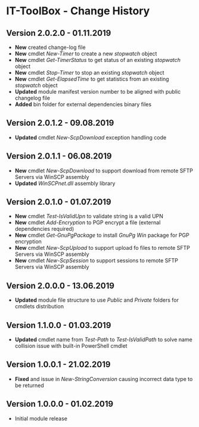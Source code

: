 # IT-ToolBox - Change History

## Version 2.0.2.0 - 01.11.2019

- **New** created change-log file
- **New** cmdlet *New-Timer* to create a new *stopwatch* object
- **New** cmdlet *Get-TimerStatus* to get status of an existing *stopwatch* object
- **New** cmdlet *Stop-Timer* to stop an existing *stopwatch* object
- **New** cmdlet *Get-ElapsedTime* to get statistics from an existing *stopwatch* object
- **Updated** module manifest version number to be aligned with public changelog file
- **Added** bin folder for external dependencies binary files

## Version 2.0.1.2 - 09.08.2019

- **Updated** cmdlet *New-ScpDownload* exception handling code

## Version 2.0.1.1 - 06.08.2019

- **New** cmdlet *New-ScpDownload* to support download from remote SFTP Servers via WinSCP assembly
- **Updated** *WinSCPnet.dll* assembly library

## Version 2.0.1.0 - 01.07.2019

- **New** cmdlet *Test-IsValidUpn* to validate string is a valid UPN
- **New** cmdlet *Add-Encryption* to PGP encrypt a file (external dependencies required)
- **New** cmdlet *Get-GnuPgPackage* to install *GnuPg Win* package for PGP encryption
- **New** cmdlet *New-ScpUpload* to support upload fo files to remote SFTP Servers via WinSCP assembly
- **New** cmdlet *New-ScpSession* to support sessions to remote SFTP Servers via WinSCP assembly 

## Version 2.0.0.0 - 13.06.2019

- **Updated** module file structure to use *Public* and *Private* folders for cmdlets distribution

## Version 1.1.0.0 - 01.03.2019

- **Updated** cmdlet name from *Test-Path* to *Test-IsValidPath* to solve name collision issue with built-in PowerShell cmdlet

## Version 1.0.0.1 - 21.02.2019

- **Fixed** and issue in *New-StringConversion* causing incorrect data type to be returned

## Version 1.0.0.0 - 01.02.2019

- Initial module release
